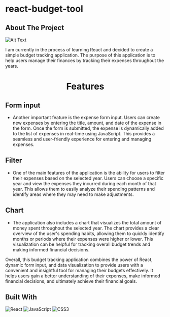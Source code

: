 # react-budget-tool
<!-- ABOUT THE PROJECT -->
## About The Project

![Alt Text](React-Budget.gif)



I am currently in the process of learning React and decided to create a simple budget tracking application. The purpose of this application is to help users manage their finances by tracking their expenses throughout the years.



<h1 align="center">Features</h1>

## Form input
* Another important feature is the expense form input. Users can create new expenses by entering the title, amount, and date of the expense in the form. Once the form is submitted, the expense is dynamically added to the list of expenses in real-time using JavaScript. This provides a seamless and user-friendly experience for entering and managing expenses. 


## Filter
* One of the main features of the application is the ability for users to filter their expenses based on the selected year. Users can choose a specific year and view the expenses they incurred during each month of that year. This allows them to easily analyze their spending patterns and identify areas where they may need to make adjustments. 

## Chart
* The application also includes a chart that visualizes the total amount of money spent throughout the selected year. The chart provides a clear overview of the user's spending habits, allowing them to quickly identify months or periods where their expenses were higher or lower. This visualization can be helpful for tracking overall budget trends and making informed financial decisions.

Overall, this budget tracking application combines the power of React, dynamic form input, and data visualization to provide users with a convenient and insightful tool for managing their budgets effectively. It helps users gain a better understanding of their expenses, make informed financial decisions, and ultimately achieve their financial goals.



## Built With
![React](https://img.shields.io/badge/react-%2320232a.svg?style=for-the-badge&logo=react&logoColor=%2361DAFB)
![JavaScript](https://img.shields.io/badge/javascript-%23323330.svg?style=for-the-badge&logo=javascript&logoColor=%23F7DF1E)
![CSS3](https://img.shields.io/badge/css3-%231572B6.svg?style=for-the-badge&logo=css3&logoColor=white)


